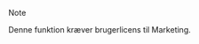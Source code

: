 <!-- markdownlint-disable-file MD041 -->
> [!NOTE]
> Denne funktion kræver brugerlicens til Marketing.
